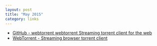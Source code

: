 ```yaml
---
layout: post
title: "May 2015"
category: links
---
```


* [GitHub - webtorrent webtorrent Streaming torrent client for the web](https://github.com/feross/webtorrent)
* [WebTorrent - Streaming browser torrent client](http://webtorrent.io)
